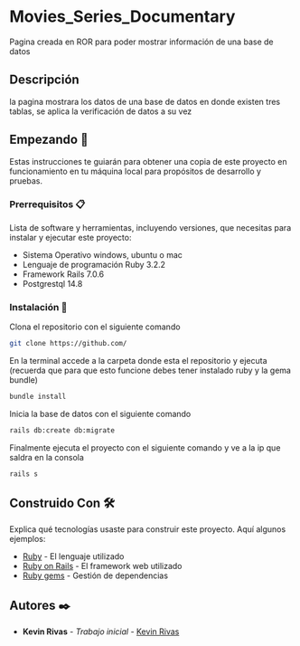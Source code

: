 # Movies_Series_Documentary

Pagina creada en ROR para poder mostrar información de una base de datos

## Descripción

la pagina mostrara los datos de una base de datos en donde existen tres tablas, se aplica la verificación de datos a su vez


## Empezando 🚀

Estas instrucciones te guiarán para obtener una copia de este proyecto en funcionamiento en tu máquina local para propósitos de desarrollo y pruebas.

### Prerrequisitos 📋

Lista de software y herramientas, incluyendo versiones, que necesitas para instalar y ejecutar este proyecto:

- Sistema Operativo windows, ubuntu o mac
- Lenguaje de programación Ruby 3.2.2
- Framework Rails 7.0.6
- Postgrestql 14.8

### Instalación 🔧

Clona el repositorio con el siguiente comando

```bash
git clone https://github.com/
```

En la terminal accede a la carpeta donde esta el repositorio y ejecuta
(recuerda que para que esto funcione debes tener instalado ruby y la gema bundle)

```bash
bundle install
```

Inicia la base de datos con el siguiente comando

```bash
rails db:create db:migrate
```

Finalmente ejecuta el proyecto con el siguiente comando y ve a la ip que saldra en la consola

```bash
rails s
```

## Construido Con 🛠️

Explica qué tecnologías usaste para construir este proyecto. Aquí algunos ejemplos:

- [Ruby](https://www.ruby-lang.org/es/) - El lenguaje utilizado
- [Ruby on Rails](https://rubyonrails.org) - El framework web utilizado
- [Ruby gems](https://rubygems.org) - Gestión de dependencias


## Autores ✒️

- **Kevin Rivas** - _Trabajo inicial_ - [Kevin Rivas](https://github.com/Ksavir)

